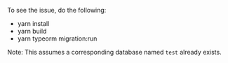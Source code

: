To see the issue, do the following:

* yarn install
* yarn build
* yarn typeorm migration:run

Note:  This assumes a corresponding database named `test` already exists.
